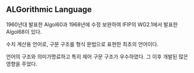 ## ALGorithmic Language

1960년대 발표한 Algol60과 1968년에 수정 보완하여 IFIP의 WG2.1에서 발표한 Algol68이 있다. 

수치 계산용 언어로, 구문 구조를 형식 문법으로 표현한 최초의 언어이다.

언어의 구조와 의미가명료하고 특히 제어 구문 구조가 우수하였다. 그 이후 개발된 많은 영향을 주었다. 
